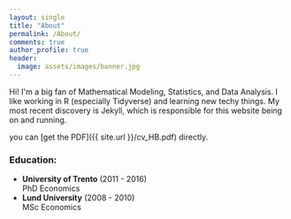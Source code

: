 ```yaml
---
layout: single
title: "About"
permalink: /About/
comments: true
author_profile: true
header:
  image: assets/images/banner.jpg
---
```


Hi! I'm a big fan of Mathematical Modeling, Statistics, and  Data Analysis.
I like working in R (especially Tidyverse) and learning new techy things.
My most recent discovery is Jekyll, which is responsible for this website being
on and running.

you can [get the PDF]({{ site.url }}/cv_HB.pdf) directly.


### Education:
- **University of Trento** (2011 - 2016)   
  PhD Economics
- **Lund University** (2008 - 2010)   
  MSc Economics

